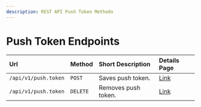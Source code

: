 ```yaml
---
description: REST API Push Token Methods
---
```


# Push Token Endpoints

| Url | Method | Short Description | Details Page |
| :--- | :--- | :--- | :--- |
| `/api/v1/push.token` | `POST` | Saves push token. | [Link](push-token.md) |
| `/api/v1/push.token` | `DELETE` | Removes push token. | [Link](deletepushtoken.md) |

